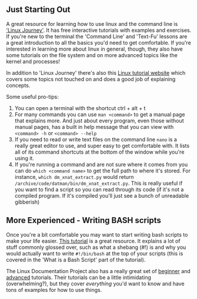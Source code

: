 ## Just Starting Out
A great resource for learning how to use linux and the command line is ['Linux Journey'](https://linuxjourney.com/). It has free interactive tutorials with examples and exercises. If you're new to the terminal the 'Command Line' and 'Text-Fu' lessons are a great introduction to all the basics you'd need to get comfortable. If you're interested in learning more about linux in general, though, they also have some tutorials on the file system and on more advanced topics like the kernel and processes!

In addition to 'Linux Journey' there's also this [Linux tutorial website](http://www.ee.surrey.ac.uk/Teaching/Unix/) which covers some topics not touched on and does a good job of explaining concepts.

Some useful pro-tips:
1. You can open a terminal with the shortcut ctrl + alt + t 
2. For many commands you can use `man <command>` to get a manual page that explains more. And just about every program, even those without manual pages, has a built in help message that you can view with `<command> -h` or `<command> --help`
3. If you need to read or write text files on the command line `nano` is a really great editor to use, and super easy to get comfortable with. It lists all of its command shortcuts at the bottom of the window while you're using it.
4. If you're running a command and are not sure where it comes from you can do `which <command name>` to get the full path to where it's stored. For instance, `which dm_xnat_extract.py` would return `/archive/code/datman/bin/dm_xnat_extract.py`. This is really useful if you want to find a script so you can read through its code (if it's not a compiled program. If it's compiled you'll just see a bunch of unreadable gibberish) 

## More Experienced - Writing BASH scripts
Once you're a bit comfortable you may want to start writing bash scripts to make your life easier. [This tutorial](https://ryanstutorials.net/bash-scripting-tutorial/) is a great resource. It explains a lot of stuff commonly glossed over, such as what a shebang (#!) is and why you would actually want to write `#!/bin/bash` at the top of your scripts (this is covered in the 'What is a Bash Script' part of the tutorial).

The Linux Documentation Project also has a really great set of [beginner](https://www.tldp.org/LDP/Bash-Beginners-Guide/html/) and [advanced](https://www.tldp.org/LDP/abs/html/) tutorials. Their tutorials can be a little intimidating (overwhelming?), but they cover _everything_ you'd want to know and have tons of examples for how to use things.